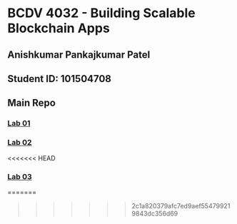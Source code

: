 # BCDV 4032 - Building Scalable Blockchain Apps

## Anishkumar Pankajkumar Patel

## Student ID: 101504708

## Main Repo

### [Lab 01](../master/Lab_01/README.md)

### [Lab 02](../master/Lab_02/README.md)
<<<<<<< HEAD

### [Lab 03](../master/Lab_03/README.md)
=======
>>>>>>> 2c1a820379afc7ed9aef554799219843dc356d69
